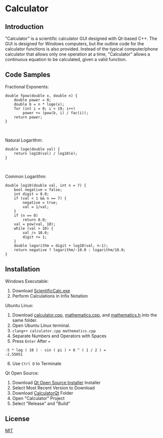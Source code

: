 # Calculator

## Introduction

"Calculator" is a scientific calculator GUI designed with Qt-based C++. The GUI is designed for Windows computers, but the outline code for the calculator functions is also provided. Instead of the typical computer/phone calculator that allows only one operation at a time, "Calculator" allows a continuous equation to be calculated, given a valid function.

## Code Samples

Fractional Exponents:
```
double fpow(double x, double n) {
    double power = 0;
    double b = n * loge(x);
    for (int i = 0; i < 19; i++)
        power += (pow(b, i) / fac(i));
    return power;
}
```
<br />

Natural Logarithm:
```
double loge(double val) {
    return log10(val) / log10(e);
}
```
<br />

Common Logarithm:
```
double log10(double val, int n = 7) {
    bool negative = false;
    int digit = 0.0;
    if (val < 1 && n == 7) {
        negative = true;
        val = 1/val;
    }
    if (n == 0)
        return 0.0;
    val = pow(val, 10);
    while (val > 10) {
        val /= 10.0;
        digit += 1;
    }
    double logarithm = digit + log10(val, n-1);
    return negative ? logarithm/-10.0 : logarithm/10.0;
}
```

## Installation

Windows Executable:
1. Download [ScientificCalc.exe](https://github.com/iangsohan/Calculator/blob/master/ScientificCalc.exe?raw=true)
2. Perform Calculations in Infix Notation

Ubuntu Linux:
1. Download [calculator.cpp](https://github.com/iangsohan/Calculator/blob/master/calculator.cpp), [mathematics.cpp](https://github.com/iangsohan/Calculator/blob/master/mathematics.cpp), and [mathematics.h](https://github.com/iangsohan/Calculator/blob/master/mathematics.h) into the same folder.
2. Open Ubuntu Linux terminal.
3. ``clang++ calculator.cpp mathematics.cpp``
4. Separate Numbers and Operators with Spaces
5. Press ``Enter`` After ``=``
```
-5 * log ( 10 ) - sin ( pi ) + 6 ^ ( 1 / 2 ) =
-2.55051
```
6. Use ``Ctrl D`` to Terminate

Qt Open Source:
1. Download [Qt Open Source Installer](https://www.qt.io/download-thank-you?hsLang=en) Installer
2. Select Most Recent Version to Download
3. Download [CalculatorQt](https://github.com/iangsohan/Calculator/tree/master/CalculatorQt) Folder
4. Open "Calculator" Project
5. Select "Release" and "Build"

## License

[MIT](https://choosealicense.com/licenses/mit/)
